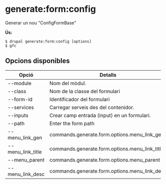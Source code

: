 # generate:form:config
Generar un nou "ConfigFormBase"

**Ús:**
```
$ drupal generate:form:config [options]
$ gfc  
```

## Opcions disponibles
Opció | Detalls
-------|-------------
--module | Nom del mòdul.
--class | Nom de la classe del formulari
--form-id | Identificador del formulari
--services | Carregar serveis des del contenidor.
--inputs | Crear camp entrada (input) en un formulari.
--path | Enter the form path
--menu_link_gen | commands.generate.form.options.menu_link_gen
--menu_link_title | commands.generate.form.options.menu_link_title
--menu_parent | commands.generate.form.options.menu_parent
--menu_link_desc | commands.generate.form.options.menu_link_desc
